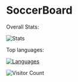 # SoccerBoard

Overall Stats:

![Stats](https://github-readme-stats.vercel.app/api?username=inferiorzoned&show_icons=true&theme=dark&count_private=true)

Top languages:

[![Languages](https://github-readme-stats.vercel.app/api/top-langs/?username=inferiorzoned&hide=Roff,Tcl,tex&count_private=true&langs_count=8&theme=dark)](https://github.com/anuraghazra/github-readme-stats)

![Visitor Count](https://profile-counter.glitch.me/{inferiozoned}/count.svg)
